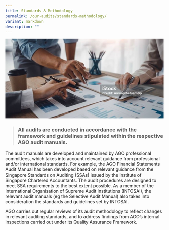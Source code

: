 ```yaml
---
title: Standards & Methodology
permalink: /our-audits/standards-methodology/
variant: markdown
description: ""
---
```

![Standards_Methodology_2](/images/istockphoto_1677286035_1024x1024_400H_.jpg)

> ### All audits are conducted in accordance with the framework and guidelines stipulated within the respective AGO audit manuals. 

The audit manuals are developed and maintained by AGO professional committees, which takes into account relevant guidance from professional and/or international standards. For example, the AGO Financial Statements Audit Manual has been developed based on relevant guidance from the Singapore Standards on Auditing (SSAs) issued by the Institute of Singapore Chartered Accountants. The audit procedures are designed to meet SSA requirements to the best extent possible. As a member of the International Organisation of Supreme Audit Institutions (INTOSAI), the relevant audit manuals (eg the Selective Audit Manual) also takes into consideration the standards and guidelines set by INTOSAI.

AGO carries out regular reviews of its audit methodology to reflect changes in relevant auditing standards, and to address findings from AGO’s internal inspections carried out under its Quality Assurance Framework.